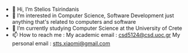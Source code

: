 - 👋 Hi, I’m Stelios Tsirindanis
- 👀 I’m interested in Computer Science, Software Development just anything that's related to computers and software
- 🌱 I’m currently studying Computer Science at the University of Crete
- 📫 How to reach me :
          My academic email :  csd5124@csd.uoc.gr
          My personal email : stts.xiaomi@gmail.com

<!---
SteliosTsir/SteliosTsir is a ✨ special ✨ repository because its `README.md` (this file) appears on your GitHub profile.
You can click the Preview link to take a look at your changes.
--->

